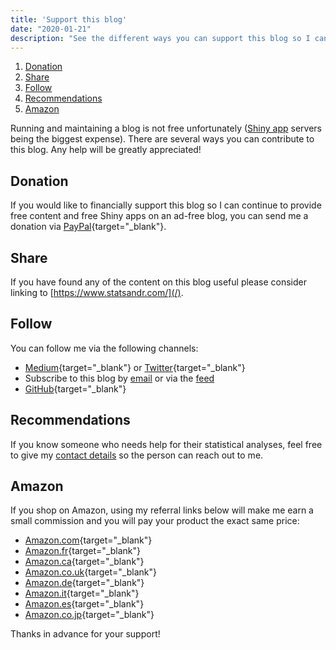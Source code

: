 ```yaml
---
title: 'Support this blog'
date: "2020-01-21"
description: "See the different ways you can support this blog so I can continue to provide free content. Any help is greatly appreciated. Thanks in advance!"
---
```


1. [Donation](#donation)
1. [Share](#share)
1. [Follow](#follow)
1. [Recommendations](#recommendations)
1. [Amazon](#amazon)

Running and maintaining a blog is not free unfortunately ([Shiny app](/tags/shiny/) servers being the biggest expense). There are several ways you can contribute to this blog. Any help will be greatly appreciated!

<a name="donation"></a>
## Donation

If you would like to financially support this blog so I can continue to provide free content and free Shiny apps on an ad-free blog, you can send me a donation via [PayPal](https://www.paypal.me/AntoineSoetewey){target="_blank"}.

<a name="share"></a>
## Share

If you have found any of the content on this blog useful please consider linking to [https://www.statsandr.com/](/).

<a name="follow"></a>
## Follow

You can follow me via the following channels:

* [Medium](https://medium.com/@ant.soetewey){target="_blank"} or [Twitter](https://twitter.com/statsandr){target="_blank"}
* Subscribe to this blog by [email](/subscribe/) or via the [feed](/index.xml)
* [GitHub](https://github.com/AntoineSoetewey){target="_blank"}

<a name="recommendations"></a>
## Recommendations

If you know someone who needs help for their statistical analyses, feel free to give my [contact details](/contact/) so the person can reach out to me.

<a name="amazon"></a>
## Amazon

If you shop on Amazon, using my referral links below will make me earn a small commission and you will pay your product the exact same price:

* [Amazon.com](https://www.amazon.com/?&_encoding=UTF8&tag=antoinesoetew-20&linkCode=ur2&linkId=79b67fd0f51f7e10560f075559d95402&camp=1789&creative=9325){target="_blank"}
* [Amazon.fr](https://www.amazon.fr/?&_encoding=UTF8&tag=antoinesoetew-21&linkCode=ur2&linkId=5a59e641a582bf3955cbd1fde289b9eb&camp=1642&creative=6746){target="_blank"}
* [Amazon.ca](https://www.amazon.ca/?&_encoding=UTF8&tag=antoinesoet04-20&linkCode=ur2&linkId=8c91b226d8014358d95429483bf2b829&camp=15121&creative=330641){target="_blank"}
* [Amazon.co.uk](https://www.amazon.co.uk/?&_encoding=UTF8&tag=antoinesoet0e-21&linkCode=ur2&linkId=3d7d11490f9a29314f6ab787e8532cc3&camp=1634&creative=6738){target="_blank"}
* [Amazon.de](https://www.amazon.de/?&_encoding=UTF8&tag=antoinesoet0a-21&linkCode=ur2&linkId=76b439299ff165ff310003ccac2185c2&camp=1638&creative=6742){target="_blank"}
* [Amazon.it](https://www.amazon.it/?&_encoding=UTF8&tag=antoinesoet0c-21&linkCode=ur2&linkId=011a566778c8c0c02ba0432517697e29&camp=3414&creative=21718){target="_blank"}
* [Amazon.es](https://www.amazon.es/?&_encoding=UTF8&tag=antoinesoet0f-21&linkCode=ur2&linkId=46ef6b4438a919d3b964d66f6587c26b&camp=3638&creative=24630){target="_blank"}
* [Amazon.co.jp](https://www.amazon.co.jp/?&_encoding=UTF8&tag=antoinesoet03-22&linkCode=ur2&linkId=f0cbe2e2f517cf8ad99139cbed339a05&camp=247&creative=1211){target="_blank"}

Thanks in advance for your support!
